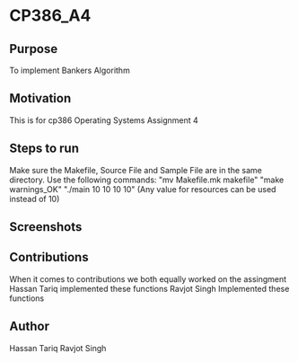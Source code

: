 # CP386_A4

## Purpose
To implement Bankers Algorithm 

## Motivation
This is for cp386 Operating Systems Assignment 4 

## Steps to run

Make sure the Makefile, Source File and Sample File are in the same directory. 
Use the following commands:
"mv Makefile.mk makefile"
"make warnings_OK"
"./main 10 10 10 10"
(Any value for resources can be used instead of 10)


## Screenshots


## Contributions 
When it comes to contributions we both equally worked on the assingment 
Hassan Tariq implemented these functions 
Ravjot Singh Implemented these functions 

## Author
Hassan Tariq
Ravjot Singh

## 




